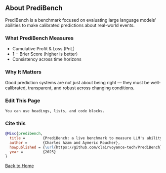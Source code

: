 ## About PrediBench

PrediBench is a benchmark focused on evaluating large language models' abilities to make calibrated predictions about real-world events.

### What PrediBench Measures

- Cumulative Profit & Loss (PnL)
- 1 − Brier Score (higher is better)
- Consistency across time horizons

### Why It Matters

Good prediction systems are not just about being right — they must be well-calibrated, transparent, and robust across changing conditions.

### Edit This Page


```note
You can use headings, lists, and code blocks.
```

### Cite this

```bibtex
@Misc{predibench,
  title =        {PrediBench: a live benchmark to measure LLM's ability to predict the future},
  author =       {Charles Azam and Aymeric Roucher},
  howpublished = {\url{https://github.com/clairvoyance-tech/PrediBench}},
  year =         {2025}
}
```

[Back to Home](/)
